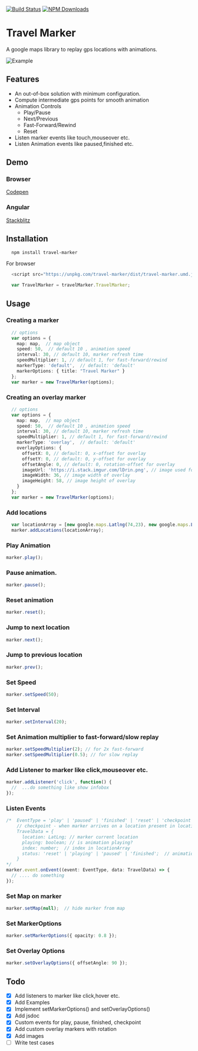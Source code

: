 [![Build Status](https://travis-ci.org/ManpreetSingh80/travel-marker.svg?branch=master)](https://travis-ci.org/ManpreetSingh80/travel-marker)
[![NPM Downloads](https://img.shields.io/npm/dt/travel-marker.svg?style=flat)](https://www.npmjs.com/package/travel-marker)

# Travel Marker

A google maps library to replay gps locations with animations.

![Example](https://i.imgur.com/1dRxPfe.gif)

## Features
- An out-of-box solution with minimum configuration.
- Compute intermediate gps points for smooth animation
- Animation Controls
  - Play/Pause
  - Next/Previous
  - Fast-Forward/Rewind
  - Reset
- Listen marker events like touch,mouseover etc.
- Listen Animation events like paused,finished etc.

## Demo

### Browser

[Codepen](https://codepen.io/manpreetsingh80/pen/aEpzjB)

### Angular

[Stackblitz](https://stackblitz.com/edit/travel-marker-angular-agm)

## Installation
```bash
  npm install travel-marker
```

For browser

```typescript
  <script src="https://unpkg.com/travel-marker/dist/travel-marker.umd.js" async>

  var TravelMarker = travelMarker.TravelMarker;
```

## Usage

### Creating a marker

```typescript
  // options
  var options = {
    map: map,  // map object
    speed: 50,  // default 10 , animation speed
    interval: 30, // default 10, marker refresh time
    speedMultiplier: 1, // default 1, for fast-forward/rewind
    markerType: 'default',  // default: 'default'
    markerOptions: { title: "Travel Marker" }
  };
  var marker = new TravelMarker(options);
```

### Creating an overlay marker

```typescript
  // options
  var options = {
    map: map,  // map object
    speed: 50,  // default 10 , animation speed
    interval: 30, // default 10, marker refresh time
    speedMultiplier: 1, // default 1, for fast-forward/rewind
    markerType: 'overlay',  // default: 'default'
    overlayOptions: {
      offsetX: 0, // default: 0, x-offset for overlay
      offsetY: 0, // default: 0, y-offset for overlay
      offsetAngle: 0, // default: 0, rotation-offset for overlay
      imageUrl: 'https://i.stack.imgur.com/lDrin.png', // image used for overlay
      imageWidth: 36, // image width of overlay
      imageHeight: 58, // image height of overlay
    }
  };
  var marker = new TravelMarker(options);
```

### Add locations
```typescript
  var locationArray = [new google.maps.Latlng(74,23), new google.maps.LatLng(74.02,23.02), new google.maps.LatLng(74.04, 23.04)];
  marker.addLocations(locationArray);
```

### Play Animation
```typescript
marker.play();
```

### Pause animation.
```typescript
marker.pause();
```

### Reset animation
```typescript
marker.reset();
```

### Jump to next location
```typescript
marker.next();
```

### Jump to previous location
```typescript
marker.prev();
```

### Set Speed
```typescript
marker.setSpeed(50);
```

### Set Interval
```typescript
marker.setInterval(20);
```

### Set Animation multiplier to fast-forward/slow replay
```typescript
marker.setSpeedMultiplier(2); // for 2x fast-forward
marker.setSpeedMultiplier(0.5); // for slow replay
```

### Add Listener to marker like click,mouseover etc.
```typescript
marker.addListener('click', function() {
  //  ...do something like show infobox
});
```

### Listen Events
```typescript
/*  EventType = 'play' | 'paused' | 'finished' | 'reset' | 'checkpoint'; 
    // checkpoint - when marker arrives on a location present in locationArray
    TravelData = {
      location: LatLng; // marker current location
      playing: boolean; // is animation playing?
      index: number;  // index in locationArray
      status: 'reset' | 'playing' | 'paused' | 'finished';  // animation status
    }
*/
marker.event.onEvent((event: EventType, data: TravelData) => {
  // .... do something
});
```

### Set Map on marker
```typescript
marker.setMap(null);  // hide marker from map
```

### Set MarkerOptions
```typescript
marker.setMarkerOptions({ opacity: 0.8 });
```

### Set Overlay Options
```typescript
marker.setOverlayOptions({ offsetAngle: 90 });
```

## Todo
- [x] Add listeners to marker like click,hover etc.
- [x] Add Examples
- [x] Implement setMarkerOptions() and setOverlayOptions()
- [x] Add jsdoc
- [x] Custom events for play, pause, finished, checkpoint
- [x] Add custom overlay markers with rotation
- [x] Add images
- [ ] Write test cases
